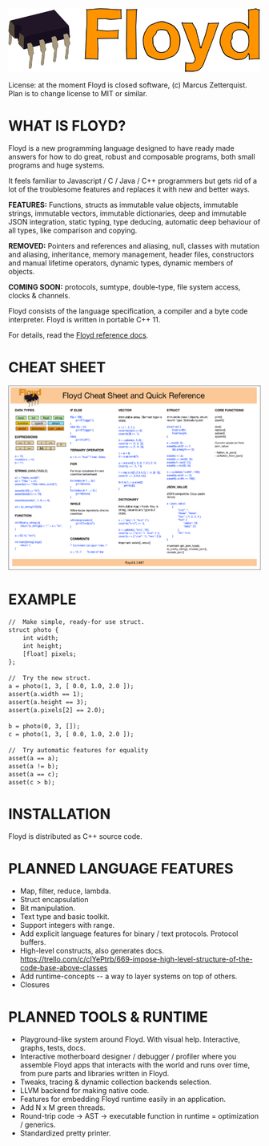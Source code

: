 ![alt text](./docs/floyd_logo.png "Floyd Logo")

License: at the moment Floyd is closed software, (c) Marcus Zetterquist. Plan is to change license to MIT or similar.

# WHAT IS FLOYD?

Floyd is a new programming language designed to have ready made answers for how to do great, robust and composable programs, both small programs and huge systems.

It feels familiar to Javascript / C / Java / C++ programmers but gets rid of a lot of the troublesome features and replaces it with new and better ways.

**FEATURES:** Functions, structs as immutable value objects, immutable strings, immutable vectors, immutable dictionaries, deep and immutable JSON integration, static typing, type deducing, automatic deep behaviour of all types, like comparison and copying.

**REMOVED:** Pointers and references and aliasing, null, classes with mutation and aliasing, inheritance, memory management, header files, constructors and manual lifetime operators, dynamic types, dynamic members of objects.

**COMING SOON:** protocols, sumtype, double-type, file system access, clocks & channels.

Floyd consists of the language specification, a compiler and a byte code interpreter. Floyd is written in portable C++ 11.

For details, read the [Floyd reference docs](./docs/floyd_reference.md).

# CHEAT SHEET

![alt text](./docs/floyd_cheat_sheet2.png "Floyd Cheat Sheet")

# EXAMPLE

	//  Make simple, ready-for use struct.
	struct photo {
		int width;
		int height;
		[float] pixels;
	};

	//  Try the new struct.
	a = photo(1, 3, [ 0.0, 1.0, 2.0 ]);
	assert(a.width == 1);
	assert(a.height == 3);
	assert(a.pixels[2] == 2.0);

	b = photo(0, 3, []);
	c = photo(1, 3, [ 0.0, 1.0, 2.0 ]);

	//	Try automatic features for equality
	asset(a == a);
	asset(a != b);
	asset(a == c);
	asset(c > b);


# INSTALLATION

Floyd is distributed as C++ source code.


# PLANNED LANGUAGE FEATURES

- Map, filter, reduce, lambda.
- Struct encapsulation
- Bit manipulation.
- Text type and basic toolkit.
- Support integers with range.
- Add explicit language features for binary / text protocols. Protocol buffers.
- High-level constructs, also generates docs. https://trello.com/c/cIYePtrb/669-impose-high-level-structure-of-the-code-base-above-classes
- Add runtime-concepts -- a way to layer systems on top of others.
- Closures

# PLANNED TOOLS & RUNTIME

- Playground-like system around Floyd. With visual help. Interactive, graphs, tests, docs.
- Interactive motherboard designer / debugger / profiler where you assemble Floyd apps that interacts with the world and runs over time, from pure parts and libraries written in Floyd.
- Tweaks, tracing & dynamic collection backends selection.
- LLVM backend for making native code.
- Features for embedding Floyd runtime easily in an application.
- Add N x M green threads.
- Round-trip code -> AST -> executable function in runtime = optimization / generics.
- Standardized pretty printer.

